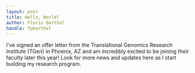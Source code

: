 ```yaml
---
layout: post
title: Hello, World!
author: Floris Barthel
handle: fpbarthel
---
```


I've signed an offer letter from the Translational Genomics Research Institute (TGen) in Phoenix, AZ and am incredibly excited to be joining their faculty later this year! Look for more news and updates here as I start building my research program.